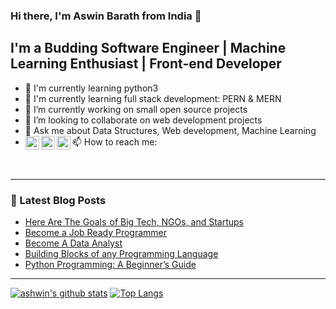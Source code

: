 ### Hi there, I'm Aswin Barath from India 👋

## I'm a Budding Software Engineer | Machine Learning Enthusiast | Front-end Developer
- 🌱 I'm currently learning python3
- 🌱 I'm currently learning full stack development: PERN & MERN
- 🔭 I’m currently working on small open source projects
- 👯 I’m looking to collaborate on web development projects
- 💬 Ask me about Data Structures, Web development, Machine Learning
- 📫 How to reach me:
[<img align="left" alt="AswinBarath2 | Twitter" width="22px" src="https://cdn.jsdelivr.net/npm/simple-icons@v3/icons/twitter.svg" />][twitter]
[<img align="left" alt="aswin-barath | LinkedIn" width="22px" src="https://cdn.jsdelivr.net/npm/simple-icons@v3/icons/linkedin.svg" />][linkedin]
[<img align="left" alt="ashwin_26.4 | Instagram" width="22px" src="https://cdn.jsdelivr.net/npm/simple-icons@v3/icons/instagram.svg" />][instagram]

<br />

---

### 📕 Latest Blog Posts
<!-- BLOG-POST-LIST:START -->
- [Here Are The Goals  of Big Tech, NGOs, and Startups](https://dev.to/aswin2001barath/goals-from-big-techs-ngos-and-startups-22dg)
- [Become a Job Ready Programmer](https://dev.to/aswin2001barath/become-a-job-ready-programmer-27kb)
- [Become A Data Analyst](https://dev.to/aswin2001barath/become-a-data-analyst-3gm4)
- [Building Blocks of any Programming Language](https://dev.to/aswin2001barath/building-blocks-of-any-programming-language-585p)
- [Python Programming: A Beginner’s Guide](https://dev.to/aswin2001barath/python-programming-a-beginner-s-guide-k8n)
<!-- BLOG-POST-LIST:END -->

---

[![ashwin's github stats](https://github-readme-stats.vercel.app/api?username=AswinBarath&show_icons=true)](https://github.com/anuraghazra/github-readme-stats)
[![Top Langs](https://github-readme-stats.vercel.app/api/top-langs/?username=AswinBarath)](https://github.com/anuraghazra/github-readme-stats)

[twitter]: https://twitter.com/AswinBarath2
[instagram]: https://instagram.com/ashwin_26.4
[linkedin]: https://linkedin.com/in/aswin-barath

 
<!--
**AswinBarath/AswinBarath** is a ✨ _special_ ✨ repository because its `README.md` (this file) appears on your GitHub profile.

Here are some ideas to get you started:

- 🔭 I’m currently working on ...
- 🌱 I’m currently learning ...
- 👯 I’m looking to collaborate on ...
- 🤔 I’m looking for help with ...
- 💬 Ask me about ...
- 📫 How to reach me: ...
- 😄 Pronouns: ...
- ⚡ Fun fact: ...
-->
